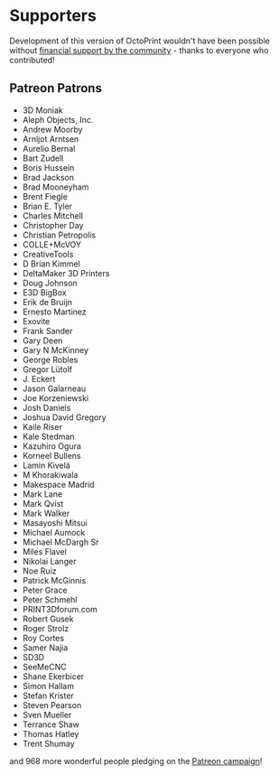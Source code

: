 # Supporters

Development of this version of OctoPrint wouldn't have been possible without
[financial support by the community](http://octoprint.org/support-octoprint/) -
thanks to everyone who contributed!

## Patreon Patrons

  * 3D Moniak
  * Aleph Objects, Inc.
  * Andrew Moorby
  * Arnljot Arntsen
  * Aurelio Bernal
  * Bart Zudell
  * Boris Hussein
  * Brad Jackson
  * Brad Mooneyham
  * Brent Fiegle
  * Brian E. Tyler
  * Charles Mitchell
  * Christopher Day
  * Christian Petropolis
  * COLLE+McVOY
  * CreativeTools
  * D Brian Kimmel
  * DeltaMaker 3D Printers
  * Doug Johnson
  * E3D BigBox
  * Erik de Bruijn
  * Ernesto Martinez
  * Exovite
  * Frank Sander
  * Gary Deen
  * Gary N McKinney
  * George Robles
  * Gregor Lütolf
  * J. Eckert
  * Jason Galarneau
  * Joe Korzeniewski
  * Josh Daniels
  * Joshua David Gregory
  * Kaile Riser
  * Kale Stedman
  * Kazuhiro Ogura
  * Korneel Bullens
  * Lamin Kivelä
  * M Khorakiwala
  * Makespace Madrid
  * Mark Lane
  * Mark Qvist
  * Mark Walker
  * Masayoshi Mitsui
  * Michael Aumock
  * Michael McDargh Sr
  * Miles Flavel
  * Nikolai Langer
  * Noe Ruiz
  * Patrick McGinnis
  * Peter Grace
  * Peter Schmehl
  * PRINT3Dforum.com
  * Robert Gusek
  * Roger Strolz
  * Roy Cortes
  * Samer Najia
  * SD3D
  * SeeMeCNC
  * Shane Ekerbicer
  * Simon Hallam
  * Stefan Krister
  * Steven Pearson
  * Sven Mueller
  * Terrance Shaw
  * Thomas Hatley
  * Trent Shumay

and 968 more wonderful people pledging on the [Patreon campaign](https://patreon.com/foosel)!
